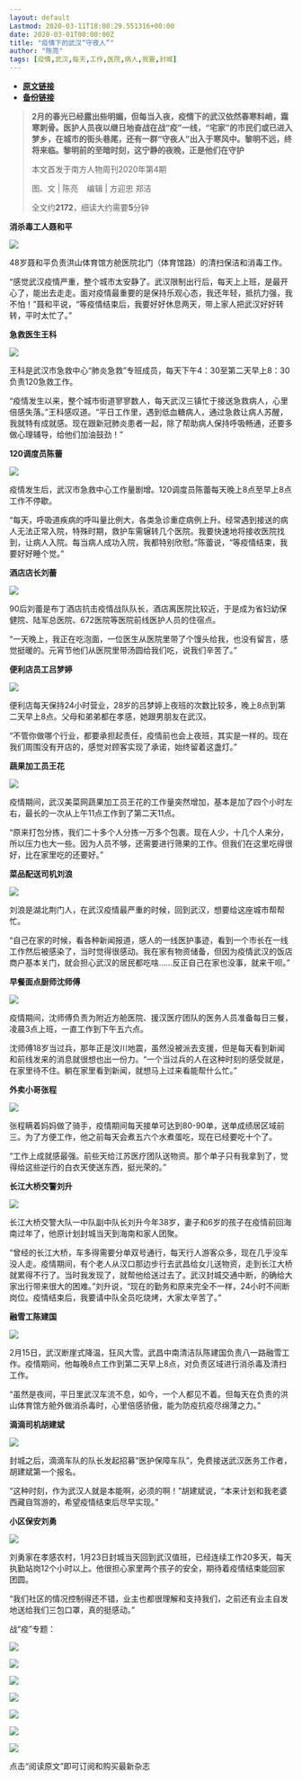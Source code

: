 ```yaml
---
layout: default
Lastmod: 2020-03-11T18:08:29.551316+00:00
date: 2020-03-01T00:00:00Z
title: "疫情下的武汉“守夜人”"
author: "陈亮"
tags: [疫情,武汉,每天,工作,医院,病人,我要,封城]
---
```


* [**原文链接**](https://mp.weixin.qq.com/s/C1EywKp0HQSHQr5-RiJENg)
* [**备份链接**](http://archive.is/omzQk)


  

> **2月的春光已经露出些明媚，但每当入夜，疫情下的武汉依然春寒料峭，霜寒刺骨。医护人员夜以继日地奋战在战“疫”一线，“宅家”的市民们或已进入梦乡，在城市的街头巷尾，还有一群“守夜人”出入于寒风中。黎明不远，终将来临。黎明前的至暗时刻，这宁静的夜晚，正是他们在守护**
> 
> 本文首发于南方人物周刊2020年第4期
> 
> 图、文 | 陈亮    编辑 | 方迎忠 郑洁
> 
> 全文约**2172**，细读大约需要**5**分钟

**消杀毒工人聂和平**

  

![](/images/post/b572c0b1fc691b50b2637ef823274345.jpg)

48岁聂和平负责洪山体育馆方舱医院北门（体育馆路）的清扫保洁和消毒工作。  

“感觉武汉疫情严重，整个城市太安静了。武汉限制出行后，每天上上班，是最开心了，能出去走走。面对疫情最重要的是保持乐观心态，我还年轻，抵抗力强，我不怕！”聂和平说，“等疫情结束后，我要好好休息两天，带上家人把武汉好好转转，平时太忙了。”

**急救医生王科**

  

![](/images/post/1b7fdf17249f00dfa73ac213eacf26c9.jpg)

王科是武汉市急救中心“肺炎急救”专班成员，每天下午4：30至第二天早上8：30负责120急救工作。

“疫情发生以来，整个城市街道寥寥数人，每天武汉三镇忙于接送急救病人，心里倍感失落。”王科感叹道。“平日工作里，遇到低血糖病人，通过急救让病人苏醒，我就特有成就感。现在跟新冠肺炎患者一起，除了帮助病人保持呼吸畅通，还要多做心理辅导，给他们加油鼓劲！”

**120调度员陈蕾**

  

![](/images/post/8fa0239c48e81bb0f34b4e65ad4e6159.jpg)

疫情发生后，武汉市急救中心工作量剧增。120调度员陈蕾每天晚上8点至早上8点工作不停歇。

“每天，呼吸道疾病的呼叫量比例大，各类急诊重症病例上升。经常遇到接送的病人无法正常入院，特殊时期，救护车需辗转几个医院。我要快速地将接收医院找到，让病人入院。每当病人成功入院，我都特别欣慰。”陈蕾说，“等疫情结束，我要好好睡个觉。”

**酒店店长刘蕾**

  

![](/images/post/a6b0f9216802fdf8313d607766361b43.jpg)

90后刘蕾是布丁酒店抗击疫情战队队长，酒店离医院比较近，于是成为省妇幼保健院、陆军总医院、672医院等医院前线医护人员的住宿点。

“一天晚上，我正在吃泡面，一位医生从医院里带了个馒头给我，也没有留言，感觉挺暖的。元宵节他们从医院里带汤圆给我们吃，说我们辛苦了。”

**便利店员工吕梦婷**

  

![](/images/post/189d305f077b4a8f491189e54139a1e6.jpg)

便利店每天保持24小时营业，28岁的吕梦婷上夜班的次数比较多，晚上8点到第二天早上8点。父母和弟弟都在孝感，她跟男朋友在武汉。

“不管你做哪个行业，都要承担起责任，疫情前也会上夜班，其实是一样的。现在我们周围没有开店的，感觉对顾客实现了承诺，始终留着这盏灯。”

**蔬果加工员王花**

  

![](/images/post/b75202d142d4f2c985e11010c0ff0fb8.jpg)

疫情期间，武汉美菜网蔬果加工员王花的工作量突然增加，基本是加了四个小时左右，最长的一次从上午11点工作到了第二天11点。

“原来打包分拣，我们二十多个人分拣一万多个包裹。现在人少，十几个人来分，所以压力也大一些。因为人员不够，还需要进行筛果的工作。但我们在这里吃得很好，比在家里吃的还要好。”

**菜品配送司机刘浪**

  

![](/images/post/c630c49c319a24e33125c89213530946.jpg)

刘浪是湖北荆门人，在武汉疫情最严重的时候，回到武汉，想要给这座城市帮帮忙。

“自己在家的时候，看各种新闻报道，感人的一线医护事迹，看到一个市长在一线工作然后被感染了，当时觉得很感动。我在家有物资储备，但因为疫情武汉的饭店商户基本关门，就会担心武汉的居民都吃啥……反正自己在家也没事，就来干呗。”

**早餐面点厨师沈师傅**

  

![](/images/post/f7189ad36d2bd52c98411bf6aa33cafb.jpg)

疫情期间，沈师傅负责为附近方舱医院、援汉医疗团队的医务人员准备每日三餐，凌晨3点上班，一直工作到下午五六点。

沈师傅18岁当过兵，那年正是汶川地震，虽然没被派去支援，但是每天看到新闻和前线发来的消息就很想也出一份力。“一个当过兵的人在这种时刻的感受就是，在家里待不住。躺在家里看到新闻，就想马上过来看能帮什么忙。”

**外卖小哥张程**

  

![](/images/post/1da7de490285967786b08d718873407a.jpg)

张程瞒着妈妈做了骑手，疫情期间每天接单可达到80-90单，送单成绩居区域前三。为了方便工作，他之前每天会煮五六个水煮蛋吃，现在已经要吃十个了。

“工作上成就感最强。前些天给江苏医疗团队送物资。那个单子只有我拿到了，觉得给这些逆行的白衣天使送东西，挺光荣的。”

**长江大桥交警刘升**

  

![](/images/post/5e0360354727284e5cae392d79d1415e.jpg)

长江大桥交警大队一中队副中队长刘升今年38岁，妻子和6岁的孩子在疫情前回海南过年了，他原计划封城当天到海南和家人团聚。

“曾经的长江大桥，车多得需要分单双号通行，每天行人游客众多，现在几乎没车没人走。疫情期间，有个老人从汉口那边步行去武昌给女儿送物资，走到长江大桥就累得不行了。当时我发现了，就帮他给送过去了。武汉封城交通中断，的确给大家出行带来很大的困难。”刘升说，“现在的勤务和原来完全不一样，24小时不间断岗位。疫情结束后，我要请中队全员吃烧烤，大家太辛苦了。”

**融雪工陈建国**

  

![](/images/post/2cd8d9d62ae0467347ce4cdab021ad36.jpg)

2月15日，武汉断崖式降温，狂风大雪。武昌中南清洁队陈建国负责八一路融雪工作。疫情期间，他每晚8点工作到第二天早上8点，对负责区域进行消杀毒及清扫工作。

“虽然是夜间，平日里武汉车流不息，如今，一个人都见不着。但每天在负责的洪山体育馆方舱外做消杀毒时，心里倍感骄傲，能为防疫抗疫尽绵薄之力。”

**滴滴司机胡建斌**

  

![](/images/post/2513bc540ec931531ae908069ba0d400.jpg)

封城之后，滴滴车队的队长发起招募“医护保障车队”，免费接送武汉医务工作者，胡建斌第一个报名。

“这种时刻，作为武汉人就是本能啊，必须的啊！”胡建斌说，“本来计划和我老婆西藏自驾游的，希望疫情结束后尽早实现。”

**小区保安刘勇**

  

![](/images/post/721db40ed4176a7c01474ed09f132432.jpg)

刘勇家在孝感农村，1月23日封城当天回到武汉值班，已经连续工作20多天，每天执勤站岗12个小时以上。他很担心家里两个孩子的安全，期待着疫情结束能回家团圆。

“我们社区的情况控制得还不错，业主也都很理解和支持我们，之前还有业主自发地送给我们三包口罩，真的挺感动。”

战“疫”专题：

  

  

  

  

[![](/images/post/d8758ba3f7bf348bed696565c8ad4bf6.jpg)](http://mp.weixin.qq.com/s?__biz=MTY0MzI5NDcwMQ==&mid=2651213805&idx=1&sn=bf64ee9087e54042fc9a4761d36bb530&chksm=523fb76f65483e794daa17e5affd2db5eb2d804ead247c46e4b735a9f5bd2b8790efdee54468&scene=21#wechat_redirect)

[![](/images/post/5613fa5a85e36b43d83b91071c50eb72.jpg)](http://mp.weixin.qq.com/s?__biz=MTY0MzI5NDcwMQ==&mid=2651213686&idx=1&sn=c1c8c7ff6bed6233c92fdd88f36218d4&chksm=523fb7f465483ee2ccc5dd08839146b691a9cc0cac36fe92cb815dd5bc9b62b288b57d5eb4e6&scene=21#wechat_redirect)

[![](/images/post/4e66daf5dea7a70f4baf2e0aec7bf555.jpg)](http://mp.weixin.qq.com/s?__biz=MTY0MzI5NDcwMQ==&mid=2651213675&idx=1&sn=ac023c87d2b99f09094dbecd496e9351&chksm=523fb7e965483eff413e91e2c7367534cfa50d6335ca6693b88d85ac31d5417edf210ec2fce0&scene=21#wechat_redirect)

[![](/images/post/817e07cc70505631a4d23d34f0ed1808.jpg)](http://mp.weixin.qq.com/s?__biz=MTY0MzI5NDcwMQ==&mid=2651213672&idx=1&sn=b419ab139de1df5108456c1093e73093&chksm=523fb7ea65483efc0d3f51946aa6da38d3dd9708fcf2f2b961ead9ec95fbb4ea50567859794f&scene=21#wechat_redirect)  

  

![](/images/post/200c0781cf34a049a50d6df1cc289612.jpg)

![](/images/post/160ead434780761af3aa773496103ac2.jpg)

![](/images/post/157f1d17645bf851100752abc3f35b6a.jpg)

点击“阅读原文”即可订阅和购买最新杂志

